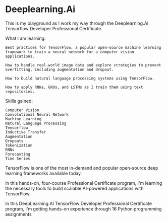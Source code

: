 # Deeplearning.Ai

This is my playground as I work my way through the Deeplearning.Ai Tensorflow Developer Professional Certificate.


What I am learning:

    Best practices for TensorFlow, a popular open-source machine learning framework to train a neural network for a computer vision applications.

    How to handle real-world image data and explore strategies to prevent overfitting, including augmentation and dropout.

    How to build natural language processing systems using TensorFlow.

    How to apply RNNs, GRUs, and LSTMs as I train them using text repositories.

Skills gained:

    Computer Vision
    Convolutional Neural Network
    Machine Learning
    Natural Language Processing
    Tensorflow
    Inductive Transfer
    Augmentation
    Dropouts
    Tokenization
    RNNs
    Forecasting
    Time Series


TensorFlow is one of the most in-demand and popular open-source deep learning frameworks available today. 

In this hands-on, four-course Professional Certificate program, I'm learning the necessary tools to build scalable AI-powered applications with TensorFlow. 


In this DeepLearning.AI TensorFlow Developer Professional Certificate program, I'm getting hands-on experience through 16 Python programming assignments
